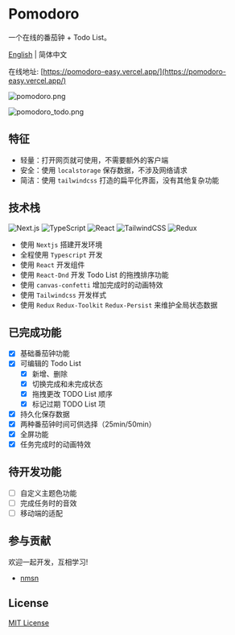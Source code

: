 
# Pomodoro

一个在线的番茄钟 + Todo List。

[English](./README.md) | 简体中文

在线地址: [https://pomodoro-easy.vercel.app/](https://pomodoro-easy.vercel.app/)

![pomodoro.png](https://s2.loli.net/2023/02/18/dRlCoLftjqX7IUZ.png)

![pomodoro_todo.png](https://s2.loli.net/2023/02/18/PeAHoVTN6tE4JWB.png)

## 特征

- 轻量：打开网页就可使用，不需要额外的客户端
- 安全：使用 `localstorage` 保存数据，不涉及网络请求
- 简洁：使用 `tailwindcss` 打造的扁平化界面，没有其他复杂功能

## 技术栈

![Next.js](https://img.shields.io/badge/-Next.js-000000?logo=Next.js&logoColor=white&style=flat)
![TypeScript](https://img.shields.io/badge/-TypeScript-3178C6?logo=TypeScript&logoColor=white&style=flat)
![React](https://img.shields.io/badge/-React-61DAFB?logo=React&logoColor=white&style=flat)
![TailwindCSS](https://img.shields.io/badge/-TailwindCSS-06B6D4?logo=TailwindCSS&logoColor=white&style=flat)
![Redux](https://img.shields.io/badge/-Redux-764ABC?logo=Redux&logoColor=white&style=flat)

- 使用 `Nextjs` 搭建开发环境
- 全程使用 `Typescript` 开发
- 使用 `React` 开发组件
- 使用 `React-Dnd` 开发 Todo List 的拖拽排序功能
- 使用 `canvas-confetti` 增加完成时的动画特效
- 使用 `Tailwindcss` 开发样式
- 使用 `Redux` `Redux-Toolkit` `Redux-Persist` 来维护全局状态数据

## 已完成功能

- [x] 基础番茄钟功能
- [x] 可编辑的 Todo List
  - [x] 新增、删除
  - [x] 切换完成和未完成状态
  - [x] 拖拽更改 TODO List 顺序
  - [x] 标记过期 TODO List 项
- [x] 持久化保存数据
- [x] 两种番茄钟时间可供选择（25min/50min）
- [x] 全屏功能
- [x] 任务完成时的动画特效

## 待开发功能

- [ ] 自定义主题色功能
- [ ] 完成任务时的音效
- [ ] 移动端的适配

## 参与贡献

欢迎一起开发，互相学习!

- [nmsn](https://github.com/nmsn)

## License

[MIT License](https://github.com/nmsn/pomodoro/blob/main/LICENSE)
